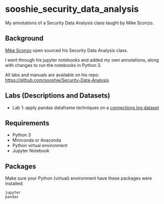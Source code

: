 # sooshie_security_data_analysis
My annotations of a Security Data Analysis class taught by Mike Sconzo.

## Background

[Mike Sconzo](https://twitter.com/sooshie) open sourced his Security Data Analysis class. 

I went through his jupyter notebooks and added my own annotations, along with changes to run the notebooks in Python 3. 

All labs and manuals are available on his repo: https://github.com/sooshie/Security-Data-Analysis

## Labs (Descriptions and Datasets)
* Lab 1: apply pandas dataframe techniques on a [connections log dataset](http://www.secrepo.com/Security-Data-Analysis/Lab_1/conn.log.zip)

## Requirements
* Python 3
* Miniconda or Anaconda
* Python virtual environment
* Jupyter Notebook

## Packages
Make sure your Python (virtual) environment have these packages were installed:
```
jupyter
pandas
```
